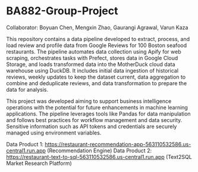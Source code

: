 # BA882-Group-Project

Collaborator: Boyuan Chen, Mengxin Zhao, Gaurangi Agrawal, Varun Kaza

This repository contains a data pipeline developed to extract, process, and load review and profile data from Google Reviews for 100 Boston seafood restaurants. The pipeline automates data collection using Apify for web scraping, orchestrates tasks with Prefect, stores data in Google Cloud Storage, and loads transformed data into the MotherDuck cloud data warehouse using DuckDB. It includes initial data ingestion of historical reviews, weekly updates to keep the dataset current, data aggregation to combine and deduplicate reviews, and data transformation to prepare the data for analysis.

This project was developed aiming to support business intelligence operations with the potential for future enhancements in machine learning applications. The pipeline leverages tools like Pandas for data manipulation and follows best practices for workflow management and data security. Sensitive information such as API tokens and credentials are securely managed using environment variables.

Data Product 1: https://restaurant-recommendation-app-563110532586.us-central1.run.app (Recommendation Engine) 
Data Product 2: https://restaurant-text-to-sql-563110532586.us-central1.run.app (Text2SQL Market Research Platform)
